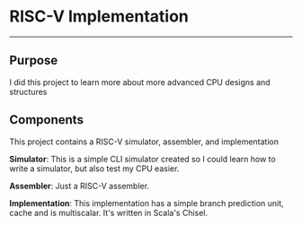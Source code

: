 # RISC-V Implementation

---

## Purpose

I did this project to learn more about more advanced CPU designs and structures

## Components

This project contains a RISC-V simulator, assembler, and implementation

**Simulator**: This is a simple CLI simulator created so I could learn how to
write a simulator, but also test my CPU easier.

**Assembler**: Just a RISC-V assembler.

**Implementation**: This implementation has a simple branch prediction unit,
cache and is multiscalar. It's written in Scala's Chisel.
